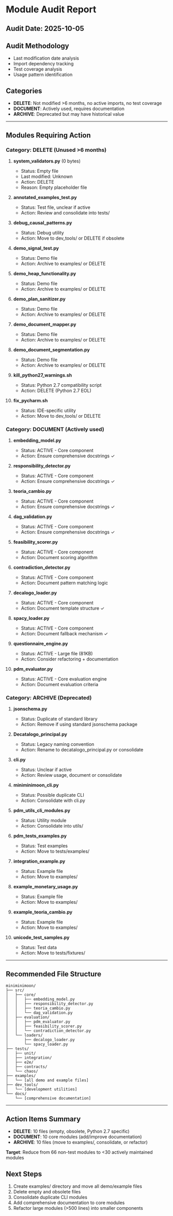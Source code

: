 # Module Audit Report

## Audit Date: 2025-10-05

## Audit Methodology
- Last modification date analysis
- Import dependency tracking
- Test coverage analysis
- Usage pattern identification

## Categories
- **DELETE**: Not modified >6 months, no active imports, no test coverage
- **DOCUMENT**: Actively used, requires documentation
- **ARCHIVE**: Deprecated but may have historical value

---

## Modules Requiring Action

### Category: DELETE (Unused >6 months)

1. **system_validators.py** (0 bytes)
   - Status: Empty file
   - Last modified: Unknown
   - Action: DELETE
   - Reason: Empty placeholder file

2. **annotated_examples_test.py**
   - Status: Test file, unclear if active
   - Action: Review and consolidate into tests/

3. **debug_causal_patterns.py**
   - Status: Debug utility
   - Action: Move to dev_tools/ or DELETE if obsolete

4. **demo_signal_test.py**
   - Status: Demo file
   - Action: Archive to examples/ or DELETE

5. **demo_heap_functionality.py**
   - Status: Demo file
   - Action: Archive to examples/ or DELETE

6. **demo_plan_sanitizer.py**
   - Status: Demo file
   - Action: Archive to examples/ or DELETE

7. **demo_document_mapper.py**
   - Status: Demo file
   - Action: Archive to examples/ or DELETE

8. **demo_document_segmentation.py**
   - Status: Demo file
   - Action: Archive to examples/ or DELETE

9. **kill_python27_warnings.sh**
   - Status: Python 2.7 compatibility script
   - Action: DELETE (Python 2.7 EOL)

10. **fix_pycharm.sh**
    - Status: IDE-specific utility
    - Action: Move to dev_tools/ or DELETE

### Category: DOCUMENT (Actively used)

1. **embedding_model.py**
   - Status: ACTIVE - Core component
   - Action: Ensure comprehensive docstrings ✓

2. **responsibility_detector.py**
   - Status: ACTIVE - Core component
   - Action: Ensure comprehensive docstrings ✓

3. **teoria_cambio.py**
   - Status: ACTIVE - Core component
   - Action: Ensure comprehensive docstrings ✓

4. **dag_validation.py**
   - Status: ACTIVE - Core component
   - Action: Ensure comprehensive docstrings ✓

5. **feasibility_scorer.py**
   - Status: ACTIVE - Core component
   - Action: Document scoring algorithm

6. **contradiction_detector.py**
   - Status: ACTIVE - Core component
   - Action: Document pattern matching logic

7. **decalogo_loader.py**
   - Status: ACTIVE - Core component
   - Action: Document template structure ✓

8. **spacy_loader.py**
   - Status: ACTIVE - Core component
   - Action: Document fallback mechanism ✓

9. **questionnaire_engine.py**
   - Status: ACTIVE - Large file (81KB)
   - Action: Consider refactoring + documentation

10. **pdm_evaluator.py**
    - Status: ACTIVE - Core evaluation engine
    - Action: Document evaluation criteria

### Category: ARCHIVE (Deprecated)

1. **jsonschema.py**
   - Status: Duplicate of standard library
   - Action: Remove if using standard jsonschema package

2. **Decatalogo_principal.py**
   - Status: Legacy naming convention
   - Action: Rename to decatalogo_principal.py or consolidate

3. **cli.py**
   - Status: Unclear if active
   - Action: Review usage, document or consolidate

4. **miniminimoon_cli.py**
   - Status: Possible duplicate CLI
   - Action: Consolidate with cli.py

5. **pdm_utils_cli_modules.py**
   - Status: Utility module
   - Action: Consolidate into utils/

6. **pdm_tests_examples.py**
   - Status: Test examples
   - Action: Move to tests/examples/

7. **integration_example.py**
   - Status: Example file
   - Action: Move to examples/

8. **example_monetary_usage.py**
   - Status: Example file
   - Action: Move to examples/

9. **example_teoria_cambio.py**
   - Status: Example file
   - Action: Move to examples/

10. **unicode_test_samples.py**
    - Status: Test data
    - Action: Move to tests/fixtures/

---

## Recommended File Structure

```
miniminimoon/
├── src/
│   ├── core/
│   │   ├── embedding_model.py
│   │   ├── responsibility_detector.py
│   │   ├── teoria_cambio.py
│   │   └── dag_validation.py
│   ├── evaluation/
│   │   ├── pdm_evaluator.py
│   │   ├── feasibility_scorer.py
│   │   └── contradiction_detector.py
│   └── loaders/
│       ├── decalogo_loader.py
│       └── spacy_loader.py
├── tests/
│   ├── unit/
│   ├── integration/
│   ├── e2e/
│   ├── contracts/
│   └── chaos/
├── examples/
│   └── [all demo and example files]
├── dev_tools/
│   └── [development utilities]
└── docs/
    └── [comprehensive documentation]
```

---

## Action Items Summary

- **DELETE**: 10 files (empty, obsolete, Python 2.7 specific)
- **DOCUMENT**: 10 core modules (add/improve documentation)
- **ARCHIVE**: 10 files (move to examples/, consolidate, or refactor)

**Target**: Reduce from 66 non-test modules to <30 actively maintained modules

## Next Steps

1. Create examples/ directory and move all demo/example files
2. Delete empty and obsolete files
3. Consolidate duplicate CLI modules
4. Add comprehensive documentation to core modules
5. Refactor large modules (>500 lines) into smaller components
